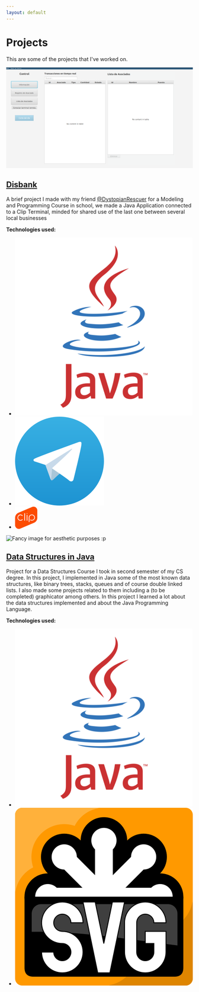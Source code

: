 ```yaml
---
layout: default
---
```

# Projects
This are some of the projects that I've worked on.
<section class="projects">
 <div class="project">
    <img src="/assets/images/portfolio/disbank/mainMenu.png" alt="Disbank Main Page">
    <h2><a href="./disbank">Disbank</a></h2>
    <p>
    A brief project I made with my friend <a href="https://github.com/DystopianRescuer">@DystopianRescuer</a> for a Modeling and Programming Course in school, we made a Java Application connected to a Clip Terminal, minded for shared use of the last one between several local businesses
    </p>
    <p><strong>Technologies used:</strong></p>
    <ul class="tech-icons">
      <li><img src="/assets/icons/java.png" alt="Java"></li>
      <li><img src="/assets/icons/telegram.png" alt="Telegram API"></li>
      <li><img src="/assets/icons/clip.png" alt="Clip API"></li>
    </ul>
  </div>
 <div class="project">
    <img src="/assets/images/portfolio/eddCanek" alt="Fancy image for aesthetic purposes :p">
    <h2><a href="./eddCanek">Data Structures in Java</a></h2>
    <p>
    Project for a Data Structures Course I took in second semester of my CS degree. In this project, I implemented in Java some of the most known data structures, like binary trees, stacks, queues and of course double linked lists. I also made some projects related to them including a (to be completed) graphicator among others. In this project I learned a lot about the data structures implemented and about the Java Programming Language.
    </p>
    <p><strong>Technologies used:</strong></p>
    <ul class="tech-icons">
      <li><img src="/assets/icons/java.png" alt="Java"></li>
      <li><img src="/assets/icons/svg.png" alt="Scalable Vector Graphics"></li>
    </ul>
  </div>
</section>

